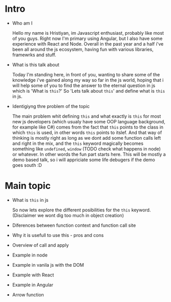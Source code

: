 # Intro
 * Who am I
    
    Hello my name is Hristiyan, im Javascript enthusiast, probably like most of you guys. Right now I'm primary using Angular, but I also have some experience  with React and Node. Overall in the past year and a half i've been all around the js ecosystem, having fun with various libraries, framewrks and stuff.

 * What is this talk about

    Today I'm standing here, in front of you, wanting to share some of the knowledge i've gained along my way so far in the js world, hoping that i will help some of you to find the answer to the eternal question in js which is 'What is `this`?'  So 'Lets talk about `this`' and define what is `this` in js. 


 * Identigiyng thre problem of the topic

    The main problem whit defining `this` and what exactly is `this` for most new js developers (which usualy have some OOP language background, for example like C#) comes from the fact that `this` points to the class in which `this` is used, in other words `this` points to itslef.
    And that way of thinking is mostly right as long as we dont add some function calls left and right in the mix, and the `this` keyword magically becomes something like `undefined`, `window` (TODO check what happens in node) or whatever.  In  other words the fun part starts here. This will be mostly a demo based talk, so i will appriciate some life debugers if the demo goes south :D


# Main topic
 * What is `this` in js

    So now lets explore the different posibilities for the `this` keyword.
    (Disclaimer we wont dig too much in object creation)


 * Diferences between function context and function call site
 * Why it is usefull to use this - pros and cons
 * Overview of call and apply
 * Example in node
 * Example in vanila js with the DOM
 * Example with React
 * Example in Angular
 * Arrow function